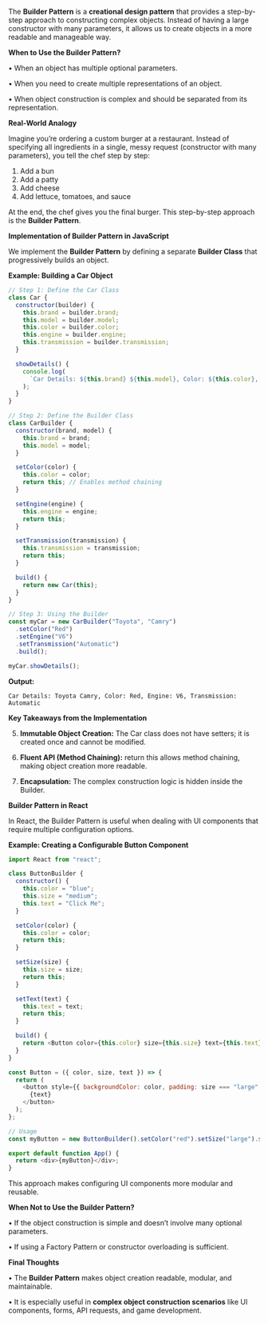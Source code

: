 
The **Builder Pattern** is a **creational design pattern** that provides a step-by-step approach to constructing complex objects. Instead of having a large constructor with many parameters, it allows us to create objects in a more readable and manageable way.

**When to Use the Builder Pattern?**

• When an object has multiple optional parameters.

• When you need to create multiple representations of an object.

• When object construction is complex and should be separated from its representation.

**Real-World Analogy**

Imagine you’re ordering a custom burger at a restaurant. Instead of specifying all ingredients in a single, messy request (constructor with many parameters), you tell the chef step by step:

1. Add a bun
2. Add a patty
3. Add cheese
4. Add lettuce, tomatoes, and sauce
  

At the end, the chef gives you the final burger. This step-by-step approach is the **Builder Pattern**.

**Implementation of Builder Pattern in JavaScript**

We implement the **Builder Pattern** by defining a separate **Builder Class** that progressively builds an object.

**Example: Building a Car Object**

```javascript
// Step 1: Define the Car Class
class Car {
  constructor(builder) {
    this.brand = builder.brand;
    this.model = builder.model;
    this.color = builder.color;
    this.engine = builder.engine;
    this.transmission = builder.transmission;
  }

  showDetails() {
    console.log(
      `Car Details: ${this.brand} ${this.model}, Color: ${this.color}, Engine: ${this.engine}, Transmission: ${this.transmission}`
    );
  }
}

// Step 2: Define the Builder Class
class CarBuilder {
  constructor(brand, model) {
    this.brand = brand;
    this.model = model;
  }

  setColor(color) {
    this.color = color;
    return this; // Enables method chaining
  }

  setEngine(engine) {
    this.engine = engine;
    return this;
  }

  setTransmission(transmission) {
    this.transmission = transmission;
    return this;
  }

  build() {
    return new Car(this);
  }
}

// Step 3: Using the Builder
const myCar = new CarBuilder("Toyota", "Camry")
  .setColor("Red")
  .setEngine("V6")
  .setTransmission("Automatic")
  .build();

myCar.showDetails();
```

**Output:**

```
Car Details: Toyota Camry, Color: Red, Engine: V6, Transmission: Automatic
```

**Key Takeaways from the Implementation**

5. **Immutable Object Creation:** The Car class does not have setters; it is created once and cannot be modified.

6. **Fluent API (Method Chaining):** return this allows method chaining, making object creation more readable.

7. **Encapsulation:** The complex construction logic is hidden inside the Builder.

**Builder Pattern in React**
  

In React, the Builder Pattern is useful when dealing with UI components that require multiple configuration options.


**Example: Creating a Configurable Button Component**

```javascript
import React from "react";

class ButtonBuilder {
  constructor() {
    this.color = "blue";
    this.size = "medium";
    this.text = "Click Me";
  }

  setColor(color) {
    this.color = color;
    return this;
  }

  setSize(size) {
    this.size = size;
    return this;
  }

  setText(text) {
    this.text = text;
    return this;
  }

  build() {
    return <Button color={this.color} size={this.size} text={this.text} />;
  }
}

const Button = ({ color, size, text }) => {
  return (
    <button style={{ backgroundColor: color, padding: size === "large" ? "15px" : "10px" }}>
      {text}
    </button>
  );
};

// Usage
const myButton = new ButtonBuilder().setColor("red").setSize("large").setText("Submit").build();

export default function App() {
  return <div>{myButton}</div>;
}
```

This approach makes configuring UI components more modular and reusable.

**When Not to Use the Builder Pattern?**

• If the object construction is simple and doesn’t involve many optional parameters.

• If using a Factory Pattern or constructor overloading is sufficient.

**Final Thoughts**

• The **Builder Pattern** makes object creation readable, modular, and maintainable.

• It is especially useful in **complex object construction scenarios** like UI components, forms, API requests, and game development.